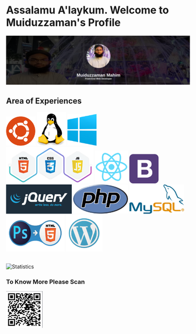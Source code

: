 # Assalamu A'laykum. Welcome to Muiduzzaman's Profile
<img src="images/myself.png"/>

## Area of Experiences
<img src="images/ub.png" width="80px" alt="ubuntu"/>   <img src="images/linux.png" width="80px" alt="linux"/>   <img src="images/win.png" width="80px" alt="win"/>
<br/>
<img src="images/hcj.png" width="240px" height="100px" alt="html-css-js"/>  <img src="images/react.png" width="90px"  height="90px" alt="react"/> <img src="images/b.png" width="80px"  height="80px" alt="bootstrap"/>   <img src="images/jq.png" width="180px"  height="80px" alt="jquery"/>   <img src="images/php.png" width="150px"  height="80px" alt="php"/>   <img src="images/msql.png" width="150px"  height="80px" alt="mysql"/>   <img src="images/psd.png" width="160px"  height="100px" alt="psd to html"/> <img src="images/wp.png" width="100px"  height="100px" alt="wp"/>

##
![Statistics](https://github-readme-stats.vercel.app/api?username=muiduzzaman-mahim&show_icons=true&hide_border=true)

### To Know More Please Scan
<img src="images/scan.png" width="100px"/>  


